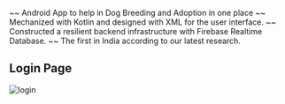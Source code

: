 ~~ Android App to help in Dog Breeding and Adoption in one place
~~ Mechanized with Kotlin and designed with XML for the user interface.
~~ Constructed a resilient backend infrastructure with Firebase Realtime Database.
~~ The first in India according to our latest research.
## Login Page
![login](https://github.com/user-attachments/assets/6982e06b-129e-4f76-ab6a-9ba16b46cac8)
